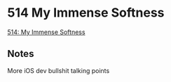 # 514 My Immense Softness

[514: My Immense Softness](https://overcast.fm/+9mSlxBn58/13:01)

## Notes
More iOS dev bullshit talking points